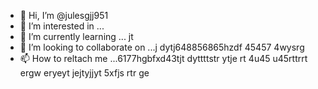 - 👋 Hi, I’m @julesgjj951
- 👀 I’m interested in ...
- 🌱 I’m currently learning ... jt
- 💞️ I’m looking to collaborate on ...j dytj648856865hzdf 45457 4wysrg
- 📫 How to reltach me ...6177hgbfxd43tjt dyttttstr  ytje rt 4u45 u45rttrrt ergw eryeyt jejtyjjyt
5xfjs rtr ge
<!---
julesgjj951/julesgjj951 is a ✨ special ✨ repository because its `README.md` (this file) appears on your GitHub profile.
You can click the Preview link to take a look at your changes.
--->
